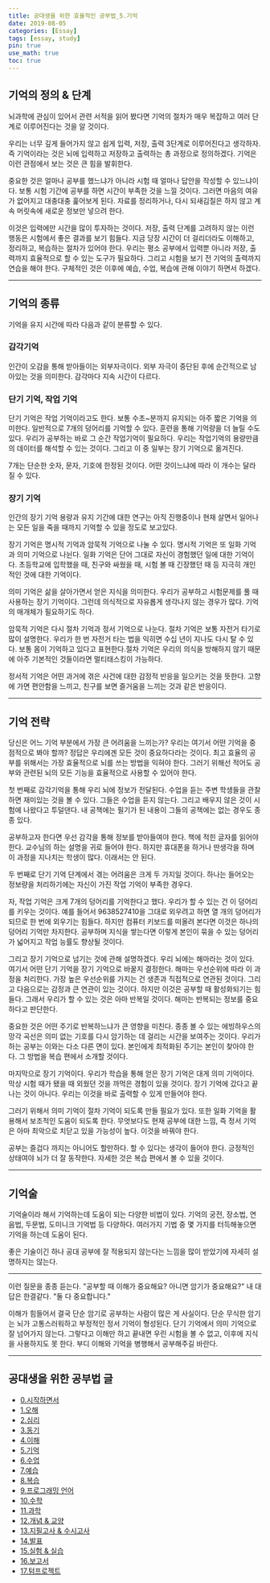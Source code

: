 ```yaml
---
title: 공대생을 위한 효율적인 공부법_5.기억
date: 2019-08-05
categories: [Essay]
tags: [essay, study]
pin: true
use_math: true
toc: true
---
```


## __기억의 정의 & 단계__

뇌과학에 관심이 있어서 관련 서적을 읽어 봤다면 기억의 절차가 매우 복잡하고 여러 단계로 이루어진다는 것을 알 것이다.

우리는 너무 깊게 들어가지 않고 쉽게 입력, 저장, 출력 3단계로 이루어진다고 생각하자. 즉 기억이라는 것은 뇌에 입력하고 저장하고 출력하는 총 과정으로 정의하겠다. 기억은 이런 관점에서 보는 것은 큰 힘을 발휘한다.

중요한 것은 얼마나 공부를 했느냐가 아니라 시험 때 얼마나 답안을 작성할 수 있느냐이다. 보통 시험 기간에 공부를 하면 시간이 부족한 것을 느낄 것이다. 그러면 마음의 여유가 없어지고 대충대충 훑어보게 된다. 자료를 정리하거나, 다시 되새김질은 하지 않고 계속 머릿속에 새로운 정보만 넣으려 한다.

이것은 입력에만 시간을 많이 투자하는 것이다. 저장, 출력 단계를 고려하지 않는 이런 행동은 시험에서 좋은 결과를 보기 힘들다. 지금 당장 시간이 더 걸리더라도 이해하고, 정리하고, 복습하는 절차가 있어야 한다. 우리는 평소 공부에서 입력뿐 아니라 저장, 출력까지 효율적으로 할 수 있는 도구가 필요하다. 그리고 시험을 보기 전 기억의 출력까지 연습을 해야 한다. 구체적인 것은 이후에 예습, 수업, 복습에 관해 이야기 하면서 하겠다.

***

## __기억의 종류__

기억을 유지 시간에 따라 다음과 같이 분류할 수 있다.

### __감각기억__

인간이 오감을 통해 받아들이는 외부자극이다. 외부 자극이 중단된 후에 순간적으로 남아있는 것을 의미한다. 감각마다 지속 시간이 다르다.

### __단기 기억, 작업 기억__

단기 기억은 작업 기억이라고도 한다. 보통 수초~분까지 유지되는 아주 짧은 기억을 의미한다. 일반적으로 7개의 덩어리를 기억할 수 있다. 훈련을 통해 기억량을 더 늘릴 수도 있다. 우리가 공부하는 바로 그 순간 작업기억이 필요하다. 우리는 작업기억의 용량만큼의 데이터를 해석할 수 있는 것이다. 그리고 이 중 일부는 장기 기억으로 옮겨진다.

7개는 단순한 숫자, 문자, 기호에 한정된 것이다. 어떤 것이느냐에 따라 이 개수는 달라질 수 있다.

### __장기 기억__

인간의 장기 기억 용량과 유지 기간에 대한 연구는 아직 진행중이나 현재 살면서 일어나는 모든 일을 죽을 때까지 기억할 수 있을 정도로 보고있다.

장기 기억은 명시적 기억과 암묵적 기억으로 나눌 수 있다. 명시적 기억은 또 일화 기억과 의미 기억으로 나뉜다. 일화 기억은 단어 그대로 자신이 경험했던 일에 대한 기억이다. 초등학교에 입학했을 때, 친구와 싸웠을 때, 시험 볼 때 긴장했던 때 등 지극히 개인적인 것에 대한 기억이다.

의미 기억은 삶을 살아가면서 얻은 지식을 의미한다. 우리가 공부하고 시험문제를 풀 때 사용하는 장기 기억이다. 그런데 의식적으로 자유롭게 생각나지 않는 경우가 많다. 기억의 매개체가 필요하기도 하다.

암묵적 기억은 다시 절차 기억과 정서 기억으로 나눈다. 절차 기억은 보통 자전거 타기로 많이 설명한다. 우리가 한 번 자전거 타는 법을 익히면 수십 년이 지나도 다시 탈 수 있다. 보통 몸이 기억하고 있다고 표현한다.절차 기억은 우리의 의식을 방해하지 않기 때문에 아주 기본적인 것들이라면 멀티태스킹이 가능하다.

정서적 기억은 어떤 과거에 겪은 사건에 대한 감정적 반응을 일으키는 것을 뜻한다. 고향에 가면 편안함을 느끼고, 친구를 보면 즐거움을 느끼는 것과 같은 반응이다.

***

## __기억 전략__

당신은 어느 기억 부분에서 가장 큰 어려움을 느끼는가? 우리는 여기서 어떤 기억을 중점적으로 봐야 할까? 정답은 우리에겐 모든 것이 중요하다라는 것이다. 최고 효율의 공부를 위해서는 가장 효율적으로 뇌를 쓰는 방법을 익혀야 한다. 그러기 위해선 적어도 공부와 관련된 뇌의 모든 기능을 효율적으로 사용할 수 있어야 한다.

첫 번째로 감각기억을 통해 우리 뇌에 정보가 전달된다. 수업을 듣는 주변 학생들을 관찰하면 재미있는 것을 볼 수 있다. 그들은 수업을 듣지 않는다. 그리고 배우지 않은 것이 시험에 나왔다고 투덜댄다. 내 공책에는 필기가 된 내용이 그들의 공책에는 없는 경우도 종종 있다.

공부하고자 한다면 우선 감각을 통해 정보를 받아들여야 한다. 책에 적힌 글자를 읽어야 한다. 교수님의 하는 설명을 귀로 들어야 한다. 하지만 휴대폰을 하거나 딴생각을 하며 이 과정을 지나치는 학생이 많다. 이래서는 안 된다.

두 번째로 단기 기억 단계에서 겪는 어려움은 크게 두 가지일 것이다. 하나는 들어오는 정보량을 처리하기에는 자신이 가진 작업 기억이 부족한 경우다.

자, 작업 기억은 크게 7개의 덩어리를 기억한다고 했다. 우리가 할 수 있는 건 이 덩어리를 키우는 것이다. 예를 들어서 9638527410을 그대로 외우려고 하면 열 개의 덩어리가 되므로 한 번에 외우기는 힘들다. 하지만 컴퓨터 키보드를 떠올려 본다면 이것은 하나의 덩어리 기억만 차지한다. 공부하며 지식을 쌓는다면 이렇게 본인이 묶을 수 있는 덩어리가 넓어지고 작업 능률도 향상될 것이다.

그리고 장기 기억으로 넘기는 것에 관해 설명하겠다. 우리 뇌에는 해마라는 것이 있다. 여기서 어떤 단기 기억을 장기 기억으로 바꿀지 결정한다. 해마는 우선순위에 따라 이 과정을 처리한다. 가장 높은 우선순위를 가지는 건 생존과 직접적으로 연관된 것이다. 그리고 다음으로는 감정과 큰 연관이 있는 것이다. 하지만 이것은 공부할 때 활성화되기는 힘들다. 그래서 우리가 할 수 있는 것은 아마 반복일 것이다. 해마는 반복되는 정보를 중요하다고 판단한다.

중요한 것은 어떤 주기로 반복하느냐가 큰 영향을 미친다. 종종 볼 수 있는 에빙하우스의 망각 곡선은 의미 없는 기호를 다시 암기하는 데 걸리는 시간을 보여주는 것이다. 우리가 하는 공부는 이와는 다소 다른 면이 있다. 본인에게 최적화된 주기는 본인이 찾아야 한다. 그 방법을 복습 편에서 소개할 것이다.

마지막으로 장기 기억이다. 우리가 학습을 통해 얻은 장기 기억은 대게 의미 기억이다. 막상 시험 때가 됐을 때 외웠던 것을 까먹은 경험이 있을 것이다. 장기 기억에 갔다고 끝나는 것이 아니다. 우리는 이것을 바로 출력할 수 있게 만들어야 한다.

그러기 위해서 의미 기억이 절차 기억이 되도록 만들 필요가 있다. 또한 일화 기억을 활용해서 보조적인 도움이 되도록 한다. 무엇보다도 현재 공부에 대한 느낌, 즉 정서 기억은 아마 최악으로 치닫고 있을 가능성이 높다. 이것을 바꿔야 한다.

공부는 즐겁다 까지는 아니어도 할만하다. 할 수 있다는 생각이 들어야 한다. 긍정적인 상태여야 뇌가 더 잘 동작한다. 자세한 것은 복습 편에서 볼 수 있을 것이다.

***

## __기억술__

기억술이라 해서 기억하는데 도움이 되는 다양한 비법이 있다. 기억의 궁전, 장소법, 연음법, 두문법, 도미니크 기억법 등 다양하다. 여러가지 기법 중 몇 가지를 터득해놓으면 기억을 하는데 도움이 된다.

좋은 기술이긴 하나 공대 공부에 잘 적용되지 않는다는 느낌을 많이 받았기에 자세히 설명하지는 않는다.

***

이런 질문을 종종 듣는다. "공부할 때 이해가 중요해요? 아니면 암기가 중요해요?" 내 대답은 한결같다. "둘 다 중요합니다."

이해가 힘들어서 결국 단순 암기로 공부하는 사람이 많은 게 사실이다. 단순 무식한 암기는 뇌가 고통스러워하고 부정적인 정서 기억이 형성된다. 단기 기억에서 의미 기억으로 잘 넘어가지 않는다. 그렇다고 이해만 하고 끝내면 우린 시험을 볼 수 없고, 이후에 지식을 사용하지도 못 한다. 부디 이해와 기억을 병행해서 공부해주길 바란다.

***

## __공대생을 위한 공부법 글__

- [0.시작하면서](https://chalgx.github.io/essay/AdviceforUniversity0)
- [1.오해](https://chalgx.github.io/essay/AdviceforUniversity1)
- [2.심리](https://chalgx.github.io/essay/AdviceforUniversity2)
- [3.동기](https://chalgx.github.io/essay/AdviceforUniversity3)
- [4.이해](https://chalgx.github.io/essay/AdviceforUniversity4)
- [5.기억](https://chalgx.github.io/essay/AdviceforUniversity5)
- [6.수업](https://chalgx.github.io/essay/AdviceforUniversity6)
- [7.예습](https://chalgx.github.io/essay/AdviceforUniversity7)
- [8.복습](https://chalgx.github.io/essay/AdviceforUniversity8)
- [9.프로그래밍 언어](https://chalgx.github.io/essay/AdviceforUniversity9)
- [10.수학](https://chalgx.github.io/essay/AdviceforUniversity10)
- [11.과학](https://chalgx.github.io/essay/AdviceforUniversity11)
- [12.개념 & 교양](https://chalgx.github.io/essay/AdviceforUniversity12)
- [13.지필고사 & 수시고사](https://chalgx.github.io/essay/AdviceforUniversity13)
- [14.발표](https://chalgx.github.io/essay/AdviceforUniversity14)
- [15.실험 & 실습](https://chalgx.github.io/essay/AdviceforUniversity15)
- [16.보고서](https://chalgx.github.io/essay/AdviceforUniversity16)
- [17.텀프로젝트](https://chalgx.github.io/essay/AdviceforUniversity17)